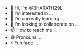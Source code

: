 - 👋 Hi, I’m @BHARATH29L
- 👀 I’m interested in ...
- 🌱 I’m currently learning ...
- 💞️ I’m looking to collaborate on ...
- 📫 How to reach me ...
- 😄 Pronouns: ...
- ⚡ Fun fact: ...

<!---
BHARATH29L/BHARATH29L is a ✨ special ✨ repository because its `README.md` (this file) appears on your GitHub profile.
You can click the Preview link to take a look at your changes.
--->
